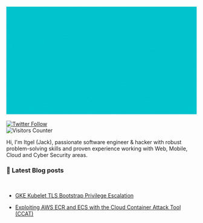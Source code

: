 ![Crazy Jack](https://raw.githubusercontent.com/iganbold/iganbold/master/crazy_jack.gif)

[![Twitter Follow](https://img.shields.io/twitter/follow/itgel_ganbold?color=1DA1F2&logo=twitter&style=for-the-badge)](https://twitter.com/intent/follow?original_referer=https%3A%2F%2Fgithub.com%2Fitgel_ganbold&screen_name=itgel_ganbold) 
<br><img src="https://visitor-badge.glitch.me/badge?page_id=itgel.ganbold" alt="Visitors Counter">

Hi, I'm Itgel (Jack), passionate software engineer & hacker with robust problem-solving skills and proven experience working with Web, Mobile, Cloud and Cyber Security areas.


### 📗 Latest Blog posts
<br>

* [GKE Kubelet TLS Bootstrap Privilege Escalation](https://rhinosecuritylabs.com/cloud-security/kubelet-tls-bootstrap-privilege-escalation/)

* [Exploiting AWS ECR and ECS with
the Cloud Container Attack Tool (CCAT)](https://rhinosecuritylabs.com/aws/cloud-container-attack-tool/)


